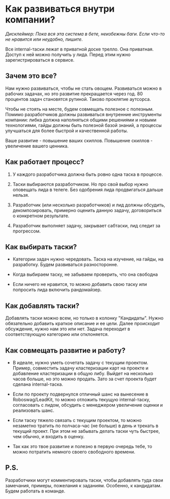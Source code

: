 # Как развиваться внутри компании?

*Дисклеймер: Пока вся эта система в бете, неизбежны баги. Если что-то не нравится или неудобно, пишите.*

Все internal-таски лежат в приватной доске трелло. Она приватная. Доступ к ней можно получить у лида. Перед этим нужно зарегистрироваться в сервисе.

## Зачем это все?

Нам нужно развиваться, чтобы не стать овощем. Развиваться можно в рабочих задачах, но это развитие прекращается через год. 80 процентов задач становятся рутиной. Таково проклятие аутсорса.

Чтобы не стоять на месте, будем совмещать полезное с полезным. Помимо разработчиков должны развиваться внутренние инструменты компании: либка должна наполняться общими решениями и новыми технологиями, гайды должны быть полезной базой знаний, а процессы улучшаться для более быстрой и качественной работы.

Ваше развитие - повышение ваших скиллов. Повышение скиллов - увеличение вашего ценника.

## Как работает процесс?

1. У каждого разработчика должна быть ровно одна таска в процессе.

2. Таски выбираются разработчиком. Но про свой выбор нужно оповещать лида в телеге. Без одобрения лида продвигаться дальше нельзя.

3. Разработчик (или несколько разработчиков) и лид должны обсудить, декомпозировать, примерно оценить данную задачу, договориться о конкретном результате.

4. Разработчик выполняет задачу, закрывает сабтаски, лид следит за прогрессом.

## Как выбирать таски?

* Категории задач нужно чередовать. Таска на изучение, на гайды, на разработку. Будем развиваться  разносторонне.

* Когда выбираем таску, не забываем проверить, что она свободна

* Если ничего не нравится, то можно добавить свою таску или попросить лида включить рандомайзер.

## Как добавлять таски?

Добавлять таски можно всем, но только в колонку "Кандидаты". Нужно обязательно добавить краткое описание и ее цели. Далее происходит обсуждение, нужно нам это или нет. Задача переходит в соответствующую категорию или отклоняется.

## Как совмещать развитие и работу?

* В идеале, нужно уметь сочетать задачу с текущим проектом. Пример, совместить задачу кластеризации карт на проекте и добавление кластеризации в общую либу. Выйдет на несколько часов больше, но это можно продать. Зато за счет проекта будет сделана internal-таска.

* Если по проекту подвернулся отличный шанс на вынесение в Roboswag/LeadKit, то можно отложить текущую internal-таску, согласовать с лидом, обсудить с менеджером увеличение оценки и реализовать шанс.

* Если таску тяжело связать с текущим проектом, то можно незаметно тратить по полчаса-час (не больше) в день и трекать в текущий проект. При этом не забывать делать таски чуть быстрее, чем обычно, и входить в оценку.

* Так как это твое развитие и полезно в первую очередь тебе, то можно потратить немного своего свободного времени.

## P.S.

Разработчики могут комментировать таски, чтобы добавлять туда свои замечания, примеры, пожелания к заданиям. Особенно, к кандидатам. Будем работать в команде.
